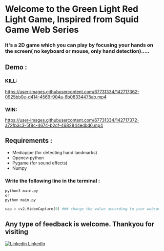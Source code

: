 # Welcome to the Green Light Red Light Game, Inspired from Squid Game Web Series

### It's a 2D game which you can play by focusing your hands on the screen( no keyboard or mouse, only hand detection).....

## Demo : 
### KILL:
https://user-images.githubusercontent.com/67731334/142717362-0925bb0e-d414-4569-904a-6b08334475ab.mp4

### WIN:

https://user-images.githubusercontent.com/67731334/142717372-a72fb3c3-5f8c-4674-b2cf-4682844edbd6.mp4

## Requirements :
- Mediapipe (for detecting hand landmarks)
- Opencv-python 
- Pygame (for sound effects)
- Numpy 

### Write the following line in the terminal :
```bash
python3 main.py 
or 
python main.py
```

```python
cap = cv2.VideoCapture(0) ### change the value according to your webcam index on line no. 14.
```
## Any type of feedback is welcome. Thankyou for visiting

[![Linkedin](https://i.stack.imgur.com/gVE0j.png) LinkedIn](https://www.linkedin.com/in/aman-patyal-675758218/)

